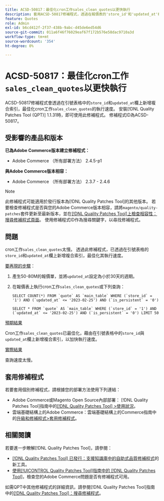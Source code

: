 ```yaml
---
title: ACSD-50817：最佳化cron工作sales_clean_quotes以更快執行
description: 套用ACSD-50817修補程式，透過在報價表的'store_id'和'updated_at'欄上新增複合索引，最佳化cron工作'sales_clean_quotes'以更快地執行。
feature: Quotes
role: Admin
exl-id: b6cd412f-2f37-438b-9abc-d45de6ed54d6
source-git-commit: 011a6f46f76029eaf67f172b576e58dac9710a3d
workflow-type: tm+mt
source-wordcount: '354'
ht-degree: 0%

---
```


# ACSD-50817：最佳化cron工作`sales_clean_quotes`以更快執行

ACSD-50817修補程式會透過在引號表格中的`store_id`和`updated_at`欄上新增複合索引，最佳化cron工作`sales_clean_quotes`的執行速度。 安裝[!DNL Quality Patches Tool (QPT)] 1.1.31時，即可使用此修補程式。 修補程式ID為ACSD-50817。

## 受影響的產品和版本

**已為Adobe Commerce版本建立修補程式：**

* Adobe Commerce （所有部署方法） 2.4.5-p1

**與Adobe Commerce版本相容：**

* Adobe Commerce （所有部署方法） 2.3.7 - 2.4.6

>[!NOTE]
>
>此修補程式可能適用於發行版本為[!DNL Quality Patches Tool]的其他版本。 若要檢查修補程式是否與您的Adobe Commerce版本相容，請將`magento/quality-patches`套件更新至最新版本，並在[[!DNL Quality Patches Tool]上檢查相容性：搜尋修補程式頁面](https://experienceleague.adobe.com/tools/commerce-quality-patches/index.html)。 使用修補程式ID作為搜尋關鍵字，以尋找修補程式。

## 問題

cron工作`sales_clean_quotes`太慢。 透過此修補程式，已透過在引號表格的`store_id`和`updated_at`欄上新增複合索引，最佳化其執行速度。

<u>要再現的步驟</u>：

1. 產生50-80M的報價單，並將`updated_at`設定為小於30天的週期。
1. 在報價表上執行cron工作`sales_clean_quotes`或下列查詢：

   ```cron
   SELECT COUNT(*) FROM `quote` AS `main_table` WHERE (`store_id` = '1') AND (`updated_at` <= '2023-02-25') AND (`is_persistent` = '0')
   
   SELECT * FROM `quote` AS `main_table` WHERE (`store_id` = '1') AND (`updated_at` <= '2023-02-25') AND (`is_persistent` = '0') LIMIT 50
   ```

<u>預期結果</u>

Cron工作`sales_clean_quotes`已最佳化，藉由在引號表格中的`store_id`與`updated_at`欄上新增複合索引，以加快執行速度。

<u>實際結果</u>

查詢速度太慢。

## 套用修補程式

若要套用個別修補程式，請根據您的部署方法使用下列連結：

* Adobe Commerce或Magento Open Source內部部署： [!DNL Quality Patches Tool]指南中的[[!DNL Quality Patches Tool] >使用狀況](/help/tools/quality-patches-tool/usage.md)。
* 雲端基礎結構上的Adobe Commerce：雲端基礎結構上的Commerce指南中的[升級和修補程式>套用修補程式](https://experienceleague.adobe.com/docs/commerce-cloud-service/user-guide/develop/upgrade/apply-patches.html)。

## 相關閱讀

若要進一步瞭解[!DNL Quality Patches Tool]，請參閱：

* [[!DNL Quality Patches Tool] 已發行：支援知識庫中的自助式品質修補程式](https://experienceleague.adobe.com/en/docs/commerce-operations/tools/quality-patches-tool/quality-patches-tool-to-self-serve-quality-patches)的新工具。
* [使用[!UICONTROL Quality Patches Tool]指南中的 [!DNL Quality Patches Tool]](/help/tools/quality-patches-tool/patches-available-in-qpt/check-patch-for-magento-issue-with-magento-quality-patches.md)，檢查您的Adobe Commerce問題是否有修補程式可用。


如需QPT中其他修補程式的詳細資訊，請參閱[!DNL Quality Patches Tool]指南中的[[!DNL Quality Patches Tool]：搜尋修補程式](https://experienceleague.adobe.com/tools/commerce-quality-patches/index.html)。

